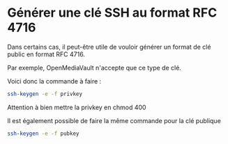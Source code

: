 # Générer une clé SSH au format RFC 4716

Dans certains cas, il peut-être utile de vouloir générer un format de
clé public en format RFC 4716.

Par exemple, OpenMediaVault n'accepte que ce type de clé.

Voici donc la commande à faire :

```bash
ssh-keygen -e -f privkey
```

Attention à bien mettre la privkey en chmod 400

Il est également possible de faire la même commande pour la clé publique

```bash
ssh-keygen -e -f pubkey
```
